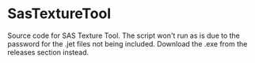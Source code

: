 # SasTextureTool
Source code for SAS Texture Tool. The script won't run as is due to the password for the .jet files not being included.
Download the .exe from the releases section instead.
